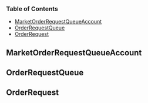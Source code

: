 <!-- Generated by documentation.js. Update this documentation by updating the source code. -->

### Table of Contents

*   [MarketOrderRequestQueueAccount][1]
*   [OrderRequestQueue][2]
*   [OrderRequest][3]

## MarketOrderRequestQueueAccount

## OrderRequestQueue

## OrderRequest

[1]: #marketorderrequestqueueaccount

[2]: #orderrequestqueue

[3]: #orderrequest
